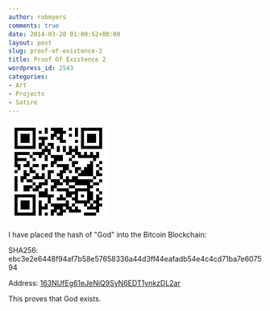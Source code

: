 ```yaml
---
author: robmyers
comments: true
date: 2014-03-20 01:09:52+00:00
layout: post
slug: proof-of-existence-2
title: Proof Of Existence 2
wordpress_id: 2543
categories:
- Art
- Projects
- Satire
---
```


[![god](/assets/2014/03/god.png)](/assets/2014/03/god.png)

I have placed the hash of "God" into the Bitcoin Blockchain:

SHA256: ebc3e2e6448f94af7b58e57658336a44d3ff44eafadb54e4c4cd71ba7e607594

Address: [163NUfEg61eJeNiQ9SyN6EDT1ynkzDL2ar](https://blockchain.info/address/163NUfEg61eJeNiQ9SyN6EDT1ynkzDL2ar)

This proves that God exists.
